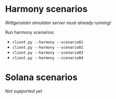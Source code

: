 # Harmony scenarios
*Wittgenstain simulator server must already running!*

Run harmony scenarios:
* `client.py --harmony --scenario01`
* `client.py --harmony --scenario02`
* `client.py --harmony --scenario03`
* `client.py --harmony --scenario04`

# Solana scenarios
*Not supported yet*